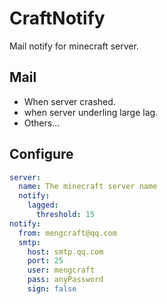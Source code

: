 # CraftNotify
Mail notify for minecraft server.

## Mail
- When server crashed.
- when server underling large lag.
- Others...

## Configure
```Yaml
server:
  name: The minecraft server name
  notify:
    lagged:
      threshold: 15
notify:
  from: mengcraft@qq.com
  smtp:
    host: smtp.qq.com
    port: 25
    user: mengcraft
    pass: anyPassword
    sign: false
```
